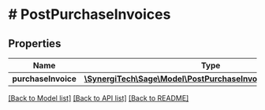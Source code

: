 # # PostPurchaseInvoices

## Properties

Name | Type | Description | Notes
------------ | ------------- | ------------- | -------------
**purchaseInvoice** | [**\SynergiTech\Sage\Model\PostPurchaseInvoicesPurchaseInvoice**](PostPurchaseInvoicesPurchaseInvoice.md) |  |

[[Back to Model list]](../../README.md#models) [[Back to API list]](../../README.md#endpoints) [[Back to README]](../../README.md)
